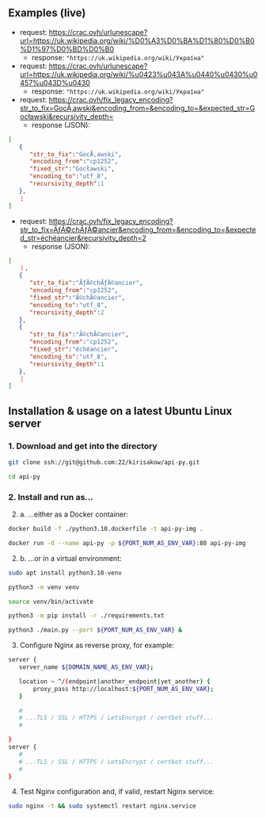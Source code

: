 ## Examples (live)

* request: https://crac.ovh/urlunescape?url=https://uk.wikipedia.org/wiki/%D0%A3%D0%BA%D1%80%D0%B0%D1%97%D0%BD%D0%B0
  * response: `"https://uk.wikipedia.org/wiki/Україна"`
* request: https://crac.ovh/urlunescape?url=https://uk.wikipedia.org/wiki/%u0423%u043A%u0440%u0430%u0457%u043D%u0430
  * response: `"https://uk.wikipedia.org/wiki/Україна"`
* request: https://crac.ovh/fix_legacy_encoding?str_to_fix=GocÅ‚awski&encoding_from=&encoding_to=&expected_str=Gocławski&recursivity_depth=
  * response (JSON):
```json
[
   {
      "str_to_fix":"GocÅ‚awski",
      "encoding_from":"cp1252",
      "fixed_str":"Gocławski",
      "encoding_to":"utf_8",
      "recursivity_depth":1
   },
   ⋮
]
```
* request: https://crac.ovh/fix_legacy_encoding?str_to_fix=ÃƒÂ©chÃƒÂ©ancier&encoding_from=&encoding_to=&expected_str=échéancier&recursivity_depth=2
  * response (JSON):
```json
[
   ⋮,
   {
      "str_to_fix":"ÃƒÂ©chÃƒÂ©ancier",
      "encoding_from":"cp1252",
      "fixed_str":"Ã©chÃ©ancier",
      "encoding_to":"utf_8",
      "recursivity_depth":2
   },
   {
      "str_to_fix":"Ã©chÃ©ancier",
      "encoding_from":"cp1252",
      "fixed_str":"échéancier",
      "encoding_to":"utf_8",
      "recursivity_depth":1
   },
   ⋮
]
```

## Installation & usage on a latest Ubuntu Linux server

### 1. Download and get into the directory

```sh
git clone ssh://git@github.com:22/kirisakow/api-py.git

cd api-py
```

### 2. Install and run as...

2. a. ...either as a Docker container:

```sh
docker build -f ./python3.10.dockerfile -t api-py-img .

docker run -d --name api-py -p ${PORT_NUM_AS_ENV_VAR}:80 api-py-img
```

2. b. ...or in a virtual environment:

```sh
sudo apt install python3.10-venv

python3 -m venv venv

source venv/bin/activate

python3 -m pip install -r ./requirements.txt

python3 ./main.py --port ${PORT_NUM_AS_ENV_VAR} &
```

3. Configure Nginx as reverse proxy, for example:

```sh
server {
   server_name ${DOMAIN_NAME_AS_ENV_VAR};

   location ~ ^/(endpoint|another_endpoint|yet_another) {
       proxy_pass http://localhost:${PORT_NUM_AS_ENV_VAR};
   }

   #
   # ...TLS / SSL / HTTPS / LetsEncrypt / certbot stuff...
   #

}
server {
   #
   # ...TLS / SSL / HTTPS / LetsEncrypt / certbot stuff...
   #
}
```

4. Test Nginx configuration and, if valid, restart Nginx service:

```sh
sudo nginx -t && sudo systemctl restart nginx.service
```